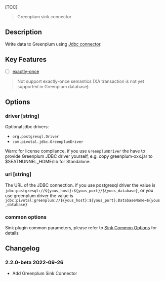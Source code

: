 [TOC]

> Greenplum sink connector

## Description

Write data to Greenplum using [Jdbc connector]($SK-JDBC).

## Key Features

- [ ] [exactly-once]($Intro-To-Connector-V2-Features)

> Not support exactly-once semantics (XA transaction is not yet supported in Greenplum database).

## Options

### driver [string]

Optional jdbc drivers:
- `org.postgresql.Driver`
- `com.pivotal.jdbc.GreenplumDriver`

Warn: for license compliance, if you use `GreenplumDriver` the have to provide Greenplum JDBC driver yourself, e.g. copy greenplum-xxx.jar to $SEATNUNNEL_HOME/lib for Standalone.

### url [string]

The URL of the JDBC connection. if you use postgresql driver the value is `jdbc:postgresql://${yous_host}:${yous_port}/${yous_database}`, or you use greenplum driver the value is `jdbc:pivotal:greenplum://${yous_host}:${yous_port};DatabaseName=${yous_database}`

### common options

Sink plugin common parameters, please refer to [Sink Common Options]($SK-Sink-Common-Options) for details

## Changelog

### 2.2.0-beta 2022-09-26

- Add Greenplum Sink Connector


